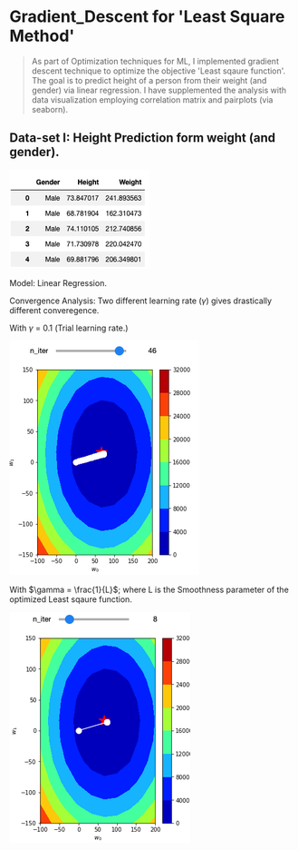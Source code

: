# Gradient_Descent for 'Least Square Method'
 > As part of Optimization techniques for ML, I implemented gradient descent technique to optimize the objective 'Least sqaure function'. The goal is to predict height of a person from their weight (and gender) via linear regression. I have supplemented the analysis with data visualization employing correlation matrix and pairplots (via seaborn).
## Data-set I: Height Prediction form weight (and gender).
![alt text](https://github.com/108mk/Gradient_Descent/blob/b2515bc1b586957559f1273e554272f3d0390aad/demo-image/height_weight.png)

Model: Linear Regression.

Convergence Analysis: Two different learning rate ($\gamma$) gives drastically different converegence.

With $\gamma$ = 0.1 (Trial learning rate.)

![alt text](https://github.com/108mk/Gradient_Descent/blob/b2515bc1b586957559f1273e554272f3d0390aad/demo-image/L1.png)

With $\gamma = \frac{1}{L}$; where L is the Smoothness parameter of the optimized Least sqaure function.   

![alt text](https://github.com/108mk/Gradient_Descent/blob/b2515bc1b586957559f1273e554272f3d0390aad/demo-image/L2.png)
